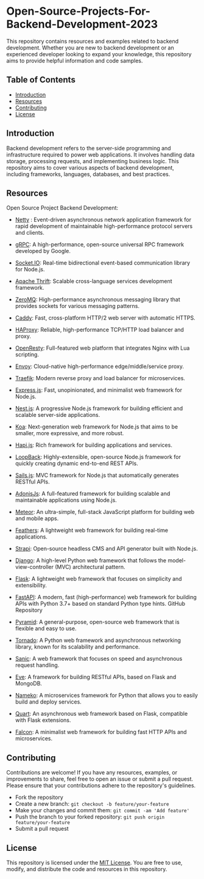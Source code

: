 # Open-Source-Projects-For-Backend-Development-2023

This repository contains resources and examples related to backend development. Whether you are new to backend development or an experienced developer looking to expand your knowledge, this repository aims to provide helpful information and code samples.

## Table of Contents

- [Introduction](#introduction)
- [Resources](#Resources)
- [Contributing](#contributing)
- [License](#license)

## Introduction

Backend development refers to the server-side programming and infrastructure required to power web applications. It involves handling data storage, processing requests, and implementing business logic. This repository aims to cover various aspects of backend development, including frameworks, languages, databases, and best practices.

## Resources

Open Source Project Backend Development:

- [Netty](https://github.com/netty/netty) : Event-driven asynchronous network application framework for rapid development of maintainable high-performance protocol servers and clients.
- [gRPC](https://github.com/grpc/grpc): A high-performance, open-source universal RPC framework developed by Google.

- [Socket.IO](https://github.com/socketio/socket.io): Real-time bidirectional event-based communication library for Node.js.

- [Apache Thrift](https://github.com/apache/thrift): Scalable cross-language services development framework.

- [ZeroMQ](https://github.com/zeromq/libzmq): High-performance asynchronous messaging library that provides sockets for various messaging patterns.

- [Caddy](https://github.com/caddyserver/caddy): Fast, cross-platform HTTP/2 web server with automatic HTTPS.

- [HAProxy](https://github.com/haproxy/haproxy ): Reliable, high-performance TCP/HTTP load balancer and proxy.

- [OpenResty](https://github.com/openresty/openresty): Full-featured web platform that integrates Nginx with Lua scripting.

- [Envoy](https://github.com/envoyproxy/envoy ): Cloud-native high-performance edge/middle/service proxy.

- [Traefik](https://github.com/traefik/traefik ): Modern reverse proxy and load balancer for microservices.

- [Express.js](https://github.com/expressjs/express ): Fast, unopinionated, and minimalist web framework for Node.js.

- [Nest.js](https://github.com/nestjs/nest ): A progressive Node.js framework for building efficient and scalable server-side applications.

- [Koa](https://github.com/koajs/koa ): Next-generation web framework for Node.js that aims to be smaller, more expressive, and more robust.

- [Hapi.js](https://github.com/hapijs/hapi): Rich framework for building applications and services.

- [LoopBack](https://github.com/strongloop/loopback ): Highly-extensible, open-source Node.js framework for quickly creating dynamic end-to-end REST APIs.

- [Sails.js](https://github.com/balderdashy/sails ): MVC framework for Node.js that automatically generates RESTful APIs.

- [AdonisJs](https://github.com/adonisjs/adonis-framework ): A full-featured framework for building scalable and maintainable applications using Node.js.

- [Meteor](https://github.com/meteor/meteor ): An ultra-simple, full-stack JavaScript platform for building web and mobile apps.

- [Feathers](https://github.com/feathersjs/feathers ): A lightweight web framework for building real-time applications.

- [Strapi](https://github.com/strapi/strapi ): Open-source headless CMS and API generator built with Node.js.

- [Django](https://github.com/django/django ): A high-level Python web framework that follows the model-view-controller (MVC) architectural pattern. 

- [Flask](https://github.com/pallets/flask): A lightweight web framework that focuses on simplicity and extensibility. 

- [FastAPI](https://github.com/tiangolo/fastapi): A modern, fast (high-performance) web framework for building APIs with Python 3.7+ based on standard Python type hints. GitHub Repository

- [Pyramid](https://github.com/Pylons/pyramid): A general-purpose, open-source web framework that is flexible and easy to use. 

- [Tornado](https://github.com/tornadoweb/tornado): A Python web framework and asynchronous networking library, known for its scalability and performance.

- [Sanic](https://github.com/sanic-org/sanic): A web framework that focuses on speed and asynchronous request handling.

- [Eve](https://github.com/pyeve/eve ): A framework for building RESTful APIs, based on Flask and MongoDB.

- [Nameko](https://github.com/nameko/nameko ): A microservices framework for Python that allows you to easily build and deploy services.

- [Quart](https://github.com/pgjones/quart): An asynchronous web framework based on Flask, compatible with Flask extensions.

- [Falcon](https://github.com/falconry/falcon): A minimalist web framework for building fast HTTP APIs and microservices.


## Contributing

Contributions are welcome! If you have any resources, examples, or improvements to share, feel free to open an issue or submit a pull request. Please ensure that your contributions adhere to the repository's guidelines.

- Fork the repository
- Create a new branch: `git checkout -b feature/your-feature`
- Make your changes and commit them: `git commit -am 'Add feature'`
- Push the branch to your forked repository: `git push origin feature/your-feature`
- Submit a pull request

## License

This repository is licensed under the [MIT License](LICENSE). You are free to use, modify, and distribute the code and resources in this repository.
